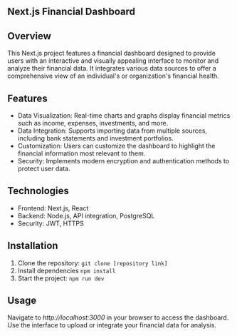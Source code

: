 ## Next.js Financial Dashboard
## Overview ## 
This Next.js project features a financial dashboard designed to provide users with an interactive and visually appealing interface to monitor and analyze their financial data. It integrates various data sources to offer a comprehensive view of an individual's or organization's financial health.
## Features ## 
* Data Visualization: Real-time charts and graphs display financial metrics such as income, expenses, investments, and more.
* Data Integration: Supports importing data from multiple sources, including bank statements and investment portfolios.
* Customization: Users can customize the dashboard to highlight the financial information most relevant to them.
* Security: Implements modern encryption and authentication methods to protect user data.
## Technologies ##
* Frontend: Next.js, React
* Backend: Node.js, API integration, PostgreSQL
* Security: JWT, HTTPS
## Installation ##
1. Clone the repository:
```git clone [repository link]```
2. Install dependencies
```npm install```
3. Start the project:
```npm run dev```
## Usage ##
Navigate to *http://localhost:3000* in your browser to access the dashboard. Use the interface to upload or integrate your financial data for analysis.
